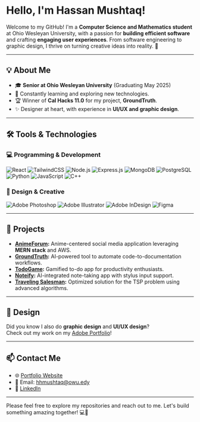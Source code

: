 # Hello, I'm Hassan Mushtaq!

Welcome to my GitHub! I'm a **Computer Science and Mathematics student** at Ohio Wesleyan University, with a passion for **building efficient software** and crafting **engaging user experiences**. From software engineering to graphic design, I thrive on turning creative ideas into reality. 🚀

---

## 💡 About Me
- 🎓 **Senior at Ohio Wesleyan University** (Graduating May 2025)  
- 🔭 Constantly learning and exploring new technologies.  
- 🏆 Winner of **Cal Hacks 11.0** for my project, **GroundTruth**.  
- ✨ Designer at heart, with experience in **UI/UX and graphic design**.  

---

## 🛠️ Tools & Technologies  

### 💻 Programming & Development  
![React](https://img.shields.io/badge/-React-61DAFB?style=for-the-badge&logo=react&logoColor=white)
![TailwindCSS](https://img.shields.io/badge/-TailwindCSS-06B6D4?style=for-the-badge&logo=tailwindcss&logoColor=white)
![Node.js](https://img.shields.io/badge/-Node.js-339933?style=for-the-badge&logo=node.js&logoColor=white)
![Express.js](https://img.shields.io/badge/-Express.js-000000?style=for-the-badge&logo=express&logoColor=white)
![MongoDB](https://img.shields.io/badge/-MongoDB-47A248?style=for-the-badge&logo=mongodb&logoColor=white)
![PostgreSQL](https://img.shields.io/badge/-PostgreSQL-336791?style=for-the-badge&logo=postgresql&logoColor=white)
![Python](https://img.shields.io/badge/-Python-3776AB?style=for-the-badge&logo=python&logoColor=white)
![JavaScript](https://img.shields.io/badge/-JavaScript-F7DF1E?style=for-the-badge&logo=javascript&logoColor=black)
![C++](https://img.shields.io/badge/-C++-00599C?style=for-the-badge&logo=c%2B%2B&logoColor=white)

### 🎨 Design & Creative  
![Adobe Photoshop](https://img.shields.io/badge/-Adobe%20Photoshop-31A8FF?style=for-the-badge&logo=adobephotoshop&logoColor=white)
![Adobe Illustrator](https://img.shields.io/badge/-Adobe%20Illustrator-FF9A00?style=for-the-badge&logo=adobeillustrator&logoColor=white)
![Adobe InDesign](https://img.shields.io/badge/-Adobe%20InDesign-FF3366?style=for-the-badge&logo=adobeindesign&logoColor=white)
![Figma](https://img.shields.io/badge/-Figma-F24E1E?style=for-the-badge&logo=figma&logoColor=white)

---

## 🚀 Projects  

- **[AnimeForum](https://github.com/HassanMushtaq524/AnimeForum/):** Anime-centered social media application leveraging **MERN stack** and AWS.  
- **[GroundTruth](https://github.com/HassanMushtaq524/groundtruth/):** AI-powered tool to automate code-to-documentation workflows.  
- **[TodoGame](https://github.com/HassanMushtaq524/TodoGame/):** Gamified to-do app for productivity enthusiasts.  
- **[Noteify](https://github.com/HassanMushtaq524/Noteify/):** AI-integrated note-taking app with stylus input support.  
- **[Traveling Salesman](https://github.com/Hassanmushtaq524/TravelingSalesman):** Optimized solution for the TSP problem using advanced algorithms.  

---

## 🎨 Design  
Did you know I also do **graphic design** and **UI/UX design**?  
Check out my work on my [Adobe Portfolio](https://hhmushtaq.myportfolio.com/)!

---

## 📫 Contact Me  
- 🌐 [Portfolio Website](https://hassanmushtaq.netlify.app/)  
- 📧 Email: [hhmushtaq@owu.edy](mailto:hhmushtaq@owu.edu)  
- 💼 [LinkedIn](https://www.linkedin.com/in/hassan-mushtaq-3a5143230/)  

---

Please feel free to explore my repositories and reach out to me. Let's build something amazing together! 💻🎨
